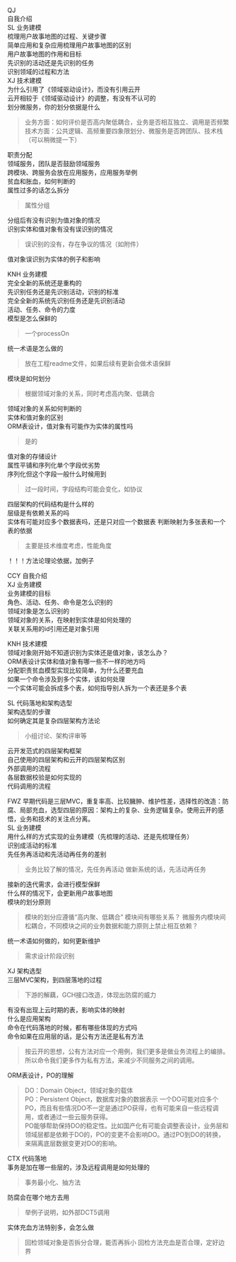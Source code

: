 QJ   
自我介绍  
SL 业务建模    
梳理用户故事地图的过程、关键步骤   
简单应用和复杂应用梳理用户故事地图的区别   
用户故事地图的作用和目标   
先识别的活动还是先识别的任务   
识别领域的过程和方法    
XJ  技术建模  
为什么引用了《领域驱动设计》，而没有引用云开   
云开相较于《领域驱动设计》的调整，有没有不认可的   
划分微服务，你的划分依据是什么   
> 业务方面：如何评价是否高内聚低耦合，业务是否相互独立、调用是否频繁    
> 技术方面：公共逻辑、高频重要四象限划分、微服务是否跨团队、技术栈（可以稍微提一下）    

职责分配   
领域服务，团队是否鼓励领域服务         
跨模块、跨服务会放在应用服务，应用服务举例      
贫血和胀血，如何判断的    
属性过多的话怎么拆分      
>属性分组

分组后有没有识别为值对象的情况  
识别实体和值对象有没有误识别的情况  
>误识别的没有，存在争议的情况（如附件）  

值对象误识别为实体的例子和影响    

KNH 业务建模  
完全全新的系统还是重构的    
先识别任务还是先识别活动，识别的标准    
完全全新的系统先识别任务还是先识别活动    
活动、任务、命令的力度    
模型是怎么保鲜的    
> 一个processOn

统一术语是怎么做的   
> 放在工程readme文件，如果后续有更新会做术语保鲜

模块是如何划分  
> 根据领域对象的关系，同时考虑高内聚、低耦合

领域对象的关系如何判断的  
实体和值对象的区别  
ORM表设计，值对象有可能作为实体的属性吗
> 是的

值对象的存储设计  
属性平铺和序列化单个字段优劣势  
序列化但这个字段一般什么时候用到  
>过一段时间，字段结构可能会变化，如协议

四层架构的代码结构是什么样的  
层级是有依赖关系的吗  
实体有可能对应多个数据表吗，还是只对应一个数据表
判断映射为多张表和一个表的依据
>主要是技术维度考虑，性能角度

！！！方法论理论依据，加例子

CCY
自我介绍  
XJ 业务建模    
业务建模的目标  
角色、活动、任务、命令是怎么识别的  
领域对象是怎么识别的  
领域对象的关系，在映射到实体是如何处理的  
关联关系用的id引用还是对象引用  

KNH 技术建模   
领域对象刚开始不知道识别为实体还是值对象，该怎么办？  
ORM表设计实体和值对象有哪一些不一样的地方吗  
分配职责贫血模型实现比较简单，为什么还要充血   
如果一个命令涉及到多个实体，该如何处理  
一个实体可能会拆成多个表，如何指导别人拆为一个表还是多个表

SL 代码落地和架构选型  
架构选型的步骤  
如何确定其是复杂四层架构方法论
> 小组讨论、架构评审等

云开发范式的四层架构框架  
自己使用的四层架构和云开的四层架构区别  
外部调用的流程  
各层数据校验是如何实现的  
代码调用的流程

FWZ 
早期代码是三层MVC，重复率高、比较臃肿、维护性差，选择性的改造：防腐、局部充血，选型四层的原因：架构上的复杂、业务逻辑复杂。使用云开的感悟，业务和技术的关注点分离。  
SL 业务建模   
用什么样的方式实现的业务建模（先梳理的活动、还是先梳理任务）  
识别成活动的标准  
先任务再活动和先活动再任务的差别  
> 业务比较了解的情况，先任务再活动
> 做新系统的话，先活动再任务

接新的迭代需求，会进行模型保鲜  
什么样的情况下，会更新用户故事地图  
模块的划分原则 
> 模块的划分应遵循“高内聚、低耦合”
模块间有哪些关系？
> 微服务内模块间松耦合，不同模块之间的业务数据和能力原则上禁止相互依赖？

统一术语如何做的，如何更新维护
> 需求设计阶段识别


XJ 架构选型  
三层MVC架构，到四层落地的过程  
> 下游的解藕，GCH接口改造，体现出防腐的威力  

有没有出现上云时期的表，影响实体的映射  
什么是应用架构  
命令在代码落地的时候，都有哪些体现的方式吗  
命令如果在应用层的话，是公有方法还是私有方法
> 按云开的思想，公有方法对应一个用例，我们更多是做业务流程上的编排。所以命令我们更多作为私有方法，来减少不同服务之间的调用。

ORM表设计，PO的理解
> DO：Domain Object，领域对象的载体  
> PO：Persistent Object，数据库对象的数据表示
> 一个DO可能对应多个PO，而且有些情况DO不一定是通过PO获得，也有可能来自一些远程调用，或者通过一些云服务获得。  
> PO能够帮助保持DO的稳定性。比如国产化有可能会调整表设计，业务层和领域层都是依赖于DO的，PO的变更不会影响DO。通过PO到DO的转换，来隔离底层数据变更对DO的影响。


CTX 代码落地  
事务是加在哪一些层的，涉及远程调用是如何处理的  
> 事务最小化、抽方法  

防腐会在哪个地方去用  
> 举例子说明，如外部DCT5调用

实体充血方法特别多，会怎么做  
> 回检领域对象是否拆分合理，能否再拆小
> 回检方法充血是否合理，定好边界
